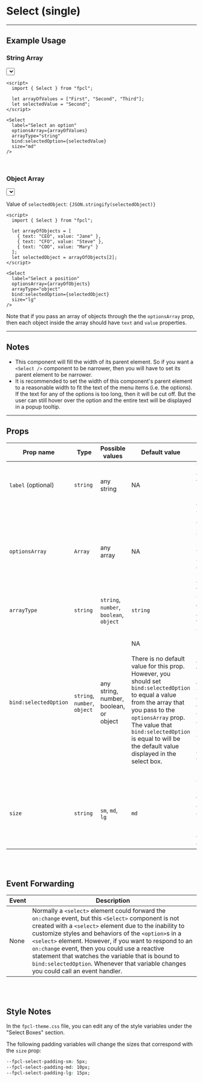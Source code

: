 <script lang="ts">
  import { Select } from "/src/lib";

  let arrayOfValues = ["First", "Second", "Third"];
  let selectedValue = "Second";

  let arrayOfObjects = [
    { text: "CEO", value: "Jane" },
    { text: "CFO", value: "Steve" },
    { text: "COO", value: "Mary" }
  ];
  let selectedObject = arrayOfObjects[2];
</script>


# Select (single)

---

## Example Usage

### String Array
<Select
  label="Select an option"
  optionsArray={arrayOfValues}  
  arrayType="string"
  bind:selectedOption={selectedValue}
  size="md"
/>

```svelte
<script>
  import { Select } from "fpcl";

  let arrayOfValues = ["First", "Second", "Third"];
  let selectedValue = "Second";
</script>

<Select
  label="Select an option"
  optionsArray={arrayOfValues}  
  arrayType="string"
  bind:selectedOption={selectedValue}
  size="md"
/>
```

<br>

### Object Array

<Select
  label="Select a position"
  optionsArray={arrayOfObjects}
  arrayType="object"
  bind:selectedOption={selectedObject}
  size="lg"
/>

Value of `selectedObject`: <code>{JSON.stringify(selectedObject)}</code>

```svelte
<script>
  import { Select } from "fpcl";

  let arrayOfObjects = [
    { text: "CEO", value: "Jane" },
    { text: "CFO", value: "Steve" },
    { text: "COO", value: "Mary" }
  ];
  let selectedObject = arrayOfObjects[2];
</script>

<Select
  label="Select a position"
  optionsArray={arrayOfObjects}
  arrayType="object"
  bind:selectedOption={selectedObject}
  size="lg"
/>
```

Note that if you pass an array of objects through the the `optionsArray` prop, then each object inside the array should have `text` and `value` properties.

---

## Notes
* This component will fill the width of its parent element. So if you want a `<Select />` component to be narrower, then you will have to set its parent element to be narrower.
* It is recommended to set the width of this component's parent element to a reasonable width to fit the text of the menu items (i.e. the options). If the text for any of the options is too long, then it will be cut off. But the user can still hover over the option and the entire text will be displayed in a popup tooltip.

---

## Props
| Prop name | Type | Possible values | Default value | Description |
| --------- | ---- | --------------- | ------------- | ----------- |
| `label` (optional)   | `string` | any string | NA | The text for the `<label>` element. If this prop is not provided, then no label will be displayed. |
| `optionsArray` | `Array` | any array | NA | This should be an array of strings, numbers, or objects. The type of array should match the value passed to the `arrayType` prop. This array will be used to populate the `<option>` elements in the select box. |
| `arrayType` | `string` | `string`, `number`, `boolean`, `object` | `string` | This prop indicates the data type of the array that is used in the select box. |
| `bind:selectedOption` | `string`, `number`, `object` | any string, number, boolean, or object | NA<br><br>There is no default value for this prop. However, you should set `bind:selectedOption` to equal a value from the array that you pass to the `optionsArray` prop. The value that `bind:selectedOption` is equal to will be the default value displayed in the select box. | The option that the user selects from the select box will be bound to the `<select>` element and then passed to the backend when the form is submitted. You need to have a variable defined in the same component where this `<Select>` component is imported and that variable needs to be bound to the `<Select>` component with `bind:selectedOption={nameOfVariable}`.
| `size` | `string` | `sm`, `md`, `lg` | `md` | This prop will set more or less padding for your select box to give the appearance of a larger or smaller select box. The text size will also increase or decrease based on this `size` prop. |

<br><br>

## Event Forwarding
| Event | Description |
| ----- | ----------- |
| None | Normally a `<select>` element could forward the `on:change` event, but this `<Select>` component is not created with a `<select>` element due to the inability to customize styles and behaviors of the `<option>`s in a `<select>` element. However, if you want to respond to an `on:change` event, then you could use a reactive statement that watches the variable that is bound to `bind:selectedOption`. Whenever that variable changes you could call an event handler. |

<br><br>

## Style Notes
In the `fpcl-theme.css` file, you can edit any of the style variables under the "Select Boxes" section.

The following padding variables will change the sizes that correspond with the `size` prop:

```css
--fpcl-select-padding-sm: 5px;
--fpcl-select-padding-md: 10px;
--fpcl-select-padding-lg: 15px;
```
